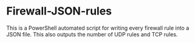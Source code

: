 # Firewall-JSON-rules
This is a PowerShell automated script for writing every firewall rule into a JSON file. This also outputs the number of UDP rules and TCP rules. 
